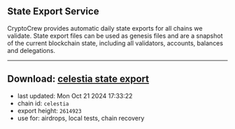 ## State Export Service
CryptoCrew provides automatic daily state exports for all chains we validate. State export files can be used as genesis files and are a snapshot of the current blockchain state, including all validators, accounts, balances and delegations.

---
**Download: [celestia state export](https://dl-eu2.ccvalidators.com/SERVICE/celestia/celestia_export_2614923.json)**
---

- last updated: Mon Oct 21 2024 17:33:22
- chain id: `celestia`
- export height: `2614923`
- use for: airdrops, local tests, chain recovery
